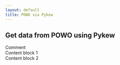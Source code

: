 ```yaml
---
layout: default
title: POWO via Pykew
---
```

<script src="https://ajax.googleapis.com/ajax/libs/jquery/1.11.3/jquery.min.js"></script> 
<script src="js/powo.js"></script>
<script>document.addEventListener("DOMContentLoaded", initialise())</script>

<h2>Get data from POWO using Pykew</h2>

<div id="comment" >Comment</div>
<div id="content">
   <div id="content1" >Content block 1</div>
   <div id="content2" >Content block 2</div>
</div>

